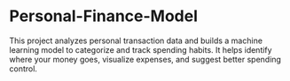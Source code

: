 # Personal-Finance-Model
This project analyzes personal transaction data and builds a machine learning model to categorize and track spending habits. It helps identify where your money goes, visualize expenses, and suggest better spending control.
